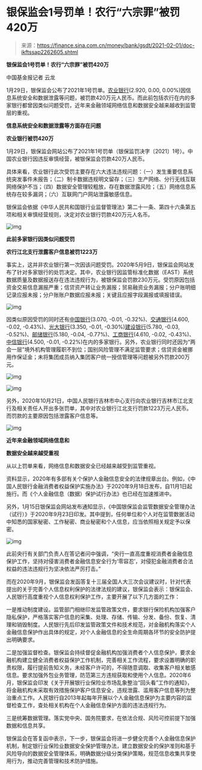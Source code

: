 # 银保监会1号罚单！农行“六宗罪”被罚420万

> 来源：https://finance.sina.com.cn/money/bank/gsdt/2021-02-01/doc-ikftssap2262605.shtml

**银保监会1号罚单！农行“六宗罪”被罚420万**

中国基金报记者 云龙

1月29日，银保监会公布了2021年1号罚单。[农业银行](https://finance.sina.com.cn/realstock/company/sh601288/nc.shtml)(2.920, 0.00, 0.00%)因信息系统安全和数据泄露等问题，被罚款420万元人民币。而此前包括农行在内的多家银行都曾因类似问题受罚，近年来金融领域网络信息和数据安全越来越收到监管层的重视。

**信息系统安全和数据泄露等方面存在问题**

**农业银行被罚420万**

1月29日，银保监会网站公布了2021年1号罚单（银保监罚决字〔2021〕1号）。中国农业银行因违反审慎经营，被银保监会罚款420万人民币。

具体来看，农业银行此次受罚主要存在六大违法违规问题：（一）发生重要信息系统突发事件未报告；（二）制卡数据违规明文留存；（三）生产网络、分行无线互联网络保护不当；（四）数据安全管理较粗放，存在数据泄露风险；（五）网络信息系统存在较多漏洞；（六）互联网门户网站泄露敏感信息。

银保监会依据《中华人民共和国银行业监督管理法》第二十一条、第四十六条第五项和相关审慎经营规则，决定对农业银行罚款420万元人名币。

![img](https://n.sinaimg.cn/finance/crawl/507/w550h757/20210201/ab82-kiksqxh6449880.png)



**此前多家银行因类似问题受罚**

**农行江北支行泄露客户信息被罚1223万**

事实上，这并非农业银行第一次因该问题受罚。2020年5月9日，银保监会网站发布了针对多家银行的处罚决定。其中，农业银行因监管标准化数据（EAST）系统数据质量及数据报送存在违法违规行为，被银保监会罚款230万元。受罚原因包括资金交易信息漏报严重；信贷资产转让业务漏报；贸易融资业务漏报；分户账明细记录应报未报；分户账账户数据应报未报；关键且应报字段漏报或填报错误。

![img](https://n.sinaimg.cn/finance/crawl/533/w550h783/20210201/f28e-kiksqxh6449968.png)



因类似原因受罚的同时还有[中国银行](https://finance.sina.com.cn/realstock/company/sh601988/nc.shtml)(3.070, -0.01, -0.32%)、[交通银行](https://finance.sina.com.cn/realstock/company/sh601328/nc.shtml)(4.600, -0.02, -0.43%)、[光大银行](https://finance.sina.com.cn/realstock/company/sh601818/nc.shtml)(3.350, -0.01, -0.30%)[建设银行](https://finance.sina.com.cn/realstock/company/sh601939/nc.shtml)(5.780, -0.03, -0.52%)、[邮储银行](https://finance.sina.com.cn/realstock/company/sh601658/nc.shtml)(5.180, -0.04, -0.77%)、[工商银行](https://finance.sina.com.cn/realstock/company/sh601398/nc.shtml)(4.610, -0.02, -0.43%)、[中信银行](https://finance.sina.com.cn/realstock/company/sh601998/nc.shtml)(4.500, -0.01, -0.22%)在内的多家银行。另外，农业银行同时还因为“两会一层”境外机构管理履职不到位；国别风险管理不满足监管要求；信贷资金被挪用作保证金；未将集团成员纳入集团客户统一授信管理等问题被另外罚款200万元。

![img](https://n.sinaimg.cn/finance/crawl/496/w550h746/20210201/c936-kiksqxh6450090.png)



![img](https://n.sinaimg.cn/finance/crawl/780/w550h230/20210201/5b86-kiksqxh6450141.png)



另外，2020年10月21日，中国人民银行吉林市中心支行向农业银行吉林市江北支行及相关责任人开出多张罚单，其中对农业银行江北支行罚款1223万元人民币。而罚款的主要原因包括泄露客户信息等。

![img](https://n.sinaimg.cn/finance/crawl/92/w550h342/20210201/78b8-kiksqxh6450224.png)



**近年来金融领域网络信息和**

**数据安全越来越受重视**

从以上罚单来看，网络信息和数据安全已经越来越受到监管重视。

资料显示，2020年有多部有关个保护人金融信息安全的法律规章出台。例如，《中国人民银行金融消费者权益保护实施办法》于2020年9月18日发布，自11月1日起施行。而《个人金融信息（数据）保护试行办法》也已经在加速推进中。

另外，1月15日银保监会网站发布通知显示，《中国银保监会监管数据安全管理办法（试行）》于2020年9月23日印发。其中提到，任何单位和个人对在监管数据活动中知悉的国家秘密、工作秘密、商业秘密和个人信息，应当依照相关规定予以保密。

![img](https://n.sinaimg.cn/finance/crawl/114/w550h364/20210201/bed8-kiksqxh6450324.jpg)



此前央行有关部门负责人在答记者问中强调，“央行一直高度重视消费者金融信息保护工作，坚持对侵害消费者金融信息安全行为‘零容忍’，对侵犯金融消费者合法权益的违法违规行为坚决依法严厉打击。”

而在2020年9月，银保监会发函答复十三届全国人大三次会议建议时，针对代表提出的关于完善个人信息权利保护的法律法规的建议，银保监会表示：银保监会、人民银行高度重视个人信息权利保护工作，主要开展了以下几方面的工作：

一是推动制度建设。监管部门相继印发监管政策文件，要求银行保险机构加强客户隐私保护，严格落实客户信息的采集、处理、存储、传输、分发、备份、恢复、清理和销毁制度。人民银行先后印发监管政策文件和技术规范，对金融机构落实个人金融信息保护作出具体的规定，对个人金融信息的全生命周期各环节的安全防护提出明确要求。

二是加强监督检查。银保监会持续督促金融机构加强消费者个人信息保护，要求金融机构建立健全消费者权益保护工作机制，完善相关工作流程，要求设置明确的职责权限，履行提前告知义务，未经客户许可的，不得随意调取、收集客户相关敏感信息。要求加强外包业务管理，防范第三方违规获取和使用个人信息。2020年6月，银保监会印发《关于开展银行业保险业市场乱象整治“回头看”工作的通知》，将金融机构未采取有效措施保护客户信息安全，违规泄露、滥用客户信息等列为整治重点工作。人民银行自2013年起每年开展以个人金融信息保护为主要内容的监督检查工作，查处相关机构在个人金融信息保护方面的违法违规行为。

三是统筹数据管理。落实党中央、国务院要求，在依法合规、风险可控前提下加强数据和信息共享。

银保监会在答复函中表示，下一步，银保监会将进一步健全完善个人金融信息保护机制，制定银行业保险业数据安全保护管理办法，建立数据安全的保护准则和基于风险导向的数据安全管理体系，明确数据分级分类保护策略，规范信息收集共享使用行为，推动完善管理和技术防护措施。
